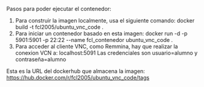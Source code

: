 Pasos para poder ejecutar el contenedor:
1. Para construir la imagen localmente, usa el siguiente comando:
   docker build -t fcl2005/ubuntu_vnc_code .
2. Para iniciar un contenedor basado en esta imagen:
   docker run -d -p 5901:5901 -p 22:22 --name fcl_contenedor ubuntu_vnc_code .
3. Para acceder al cliente VNC, como Remmina, hay que realizar la conexion VCN a:
   localhost:5091
   Las credenciales son usuario=alumno y contraseña=alumno
   
Esta es la URL del dockerhub que almacena la imagen:
https://hub.docker.com/r/fcl2005/ubuntu_vnc_code/tags
